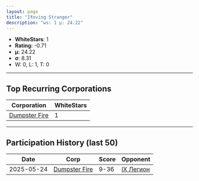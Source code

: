 ```yaml
---
layout: page
title: "I₹oving Stranger"
description: "ws: 1 μ: 24.22"
---
```

- **WhiteStars**: 1
- **Rating**: -0.71
- **μ**: 24.22  
- **σ**: 8.31
- W: 0, L: 1, T: 0

---

## Top Recurring Corporations

| Corporation | WhiteStars |
| --- | --- |
| [Dumpster Fire](https://ws.tsl.rocks/corp/f191bf7efb93ca805453b3e11aef9278976a4c70fe9790e7813f28fcdf899121/) | 1 |

---

## Participation History (last 50)

| Date | Corp | Score | Opponent |
| --- | --- | --- | --- |
| 2025-05-24 | [Dumpster Fire](https://ws.tsl.rocks/corp/f191bf7efb93ca805453b3e11aef9278976a4c70fe9790e7813f28fcdf899121/) | 9-36 | [IX Легион](https://ws.tsl.rocks/corp/1621eab3bcc1ebffe496faadcde81cd31c503b2ac667ef88fbf2d64ea1f9908b/) |